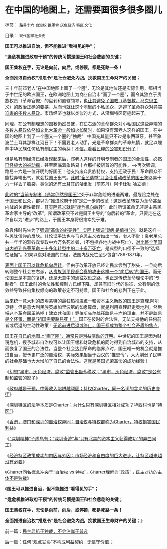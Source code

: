 # 在中国的地图上，还需要画很多很多圈儿

标签： `路易十六` `自治权` `推恩令` `灰色经济` `特区` `文化` 

目录： `现代国家社会史`

**国王可以推进自治，但不能推进“看得见的手”；**

**“逢危机推进政府干预”的传统习惯是国王和社会悲剧的关键；**

**国王集权在手，无论是向前，向后，或停顿，都是死路一条！**

**全面推进自治权“推恩令”是社会避免内战，挽救国王生命财产的关键**；

三十年前邓老人“在中国地图上画了一个圈”，无论是其地位还是实际作用，都相当于中世纪的欧洲国王，在欧洲地图上为商业自治市“画了一个圈”，而令其独立于贵族权贵（革命官僚）的盘剥和直辖领导，[也让其避免了国教（基督教，马克思主义）的政治正确的要挟](../../../2011/3/7/《大宪章》是国王对教皇的革命.md)，从而也就让这个圈里的小私民众，[逃避了革命群众对异端迫害的多数人暴政](../../../2012/2/27/越来越多人意识到“多数人的暴政”，中国民主越来越近了.md)。市场经济也就以类似的方式，从深圳特区奇迹起来了。

同理，在公有制理想的国教仍然昌盛，在左右派的革命群众对小私国民这些异端的[多数人暴政依然如文化大革命一般如火如荼时](../../../2012/1/1/多数人暴政的“怀旧”“复古”的虚拟正义.md)，如果没有邓老人这样的国王，在中国的地图上划了一个圈又一个圈的“独裁”，中国充其量只不过是象西班牙，甚至象波兰土耳其那样江河日下！不需要老人动手，光是革命群众的革命热情，就足以埋葬中华民族任何私有制民主的萌芽！[不信，看看民粹的公害知识分子](../../../2012/8/28/为什么传统社会转型无法避免“中等收入陷阱”？.md)！

但是私有制经济已经发现起来后，邓老人这样的开明专制者[的国王的合法性，必然已经极大的被动摇](../../../2011/3/9/都铎－斯图亚特王朝如何丧失执政的合法性？.md)，甚至面临着象路易十六那样被斩首的可能性，——>再次强调，路易十六是一位开明的好国王！他支持废弃贵族特权，支持还政于民！革命群众不能找异端出气，就会找国王出气。[此时“全民选举”只会让启动改革的国王](../../../2012/2/3/公有制的改革者不容易；为什么要“打着左灯向右拐”？.md)象路易十六一样丢了脑袋，类似的还有土耳其的哈里发（前苏丹）阿卡杜勒.哈立德！

[此时的“当前专制者（通常仍然是国王）”](../../../2010/9/21/讲民主首先不要“闹民粹”.md)处于非常危险的进退两难。最危险之处在于国王和民众，都以为“推进政府干预”是进一步的改革！这是改革转变为革命甚至内战的关键性错误，[其实际意义就是“逢危机向后转](../../../2012/1/1/多数人暴政的“怀旧”“复古”的虚拟正义.md)”。此时所谓革命无非是由愚民革命家主导的“改革”，所谓改革只不过是国王主导的“向后转的”革命。只要走在这种自以为“进步”的路上，于国王本身将很难幸免于难。

象袁伟时先生为了[强调“革命的必要性”，实际上强调“动乱是值得”的](../../../2011/12/4/民主进程的关键在于消除贫民的造反冲动.md)，就是这样一种愚昧信仰的反映。其论证手法也与马克思主义者如出一辙，令人不耻！袁老用总共一年半的雅各宾专政中六万名死难者，（不包括各地内战中死亡），[对比整个英国自内战到光荣革命三十多年转型中的二十多万死亡](../../../2011/11/29/简明英国千年史的四个阶段.md)，是典型的口径不一致的“选择性证据”。如果以袁对法国的口径，法国内战死亡至少包含1789-1871年。

[表面上国王可以逢危机向后转](../../../2009/9/28/中国怀旧复古的乌托邦传统文化.md)，但由于改革开放已经让民众尝到了甜头，一旦向后转则整个社会左右派，[从贵族到平民都会真的攻击这样一个“向后转”的国王](../../../2009/5/5/控制舆论，等于引火烧身.md)。而无论国王是本意的复辟，还是无意中的通往奴役之路，也正是传统革命理论中的“专制者”。国王此时的合法性和控制力已经下降，却兼有旧时代的象征，公有制的低效益导致任何集权倾向的政策必定不可持续。国王和社会的悲剧正在于此。

后来统一意大利的皮埃蒙特的最狂热推进统一和资本主义新政的国王是查理.阿尔贝特；但是意大利民族英雄加里波第的如愿算盘，就是利用查理赶走奥地利，然后把这个革命国王杀掉！建立共和国！[罗伯斯庇尔处死路易十六的理由，并不是路易是个坏蛋，而是“祖国需要路易死！”。](../../../2012/6/14/法国大革命，文化大革命，民主大革命，信仰大革命.md)国王在彼时的合法性，无法支持他的任何前者或后退的主动性政策！[无论前进后退或停止，国王都成为整个社会矛盾的焦点](../../../2010/5/14/被屠杀的“开明统治者”比横死的昏君多得多.md)。

[国王在自已的地图上“画了圈”，通常只是利益驱动的开明](../../../2012/2/5/欧洲经济发展了，欧洲公众却怀念中世纪了.md)。中世纪的国王是因为财税危机，授予城市自治权可以让国王缓和财政危机的同时得到自治城市的支持，从而恢复了国王的合法性。当整个社会达到革命的临界点时，国王唯一的机会就是推进自治，授予更广泛的自治权，实际效果相当于西汉的“推恩令”，大大削弱了民粹的社会基础也大大增加了自已的合法性。这就是英国光荣革命的成功经验！

《[幻想“黑市，灰色经济，腐败”监管出额外税收；“黑市，灰色经济，腐败”是公有制和监管的影子](../../../2012/9/5/幻想“黑市，灰色经济，腐败”能榨出额外税收.md)》

《[政府越是干预，中等收入陷阱越顽固；特权Charter，同一名词的含义的历史变迁](../../../2012/9/6/傻逼绝对可以“胜天”.md)》

《[深圳特区的法学本质是Charter；为什么只有深圳特区相对成功？华西村也是“特区”](../../../2012/9/6/为什么只有深圳特区相对成功？.md)》

《[香港，澳门和深圳的自治权异同；自治权与特权都称为Charter，特权损害国民利益](../../../2012/9/6/香港，澳门和深圳的自治权异同；.md)》

《[“深圳精神”子虚乌有；“深圳奇迹”与“只有北美的资本主义获得成功”的异曲同工](../../../2012/9/9/深圳精神子虚乌有.md)》

《[经济特区政策成功的内因与外因；市场经济和自由度的巨大进步，让特区越来越没有必要](../../../2012/9/9/只要市场经济在全国推广，“特区”就没有必要.md)》

《[Charter同名概念冲突于“自治权
vs 特权”；Charter理解为“政策”；民主对抗的主体不是独裁](../../../2012/9/9/民主启航于独裁，不会泊岸于普选.md)》

《**国王可以推进自治，但不能推进“看得见的手”；**

**“逢危机推进政府干预”的传统习惯是国王和社会悲剧的关键；**

**国王集权在手，无论是向前，向后，或停顿，都是死路一条！**

**全面推进自治权“推恩令”是社会避免内战，挽救国王生命财产的关键**；》



前一篇：[民主启航于独裁，不会泊岸于普选](../../../2012/9/9/民主启航于独裁，不会泊岸于普选.md)

后一篇：[任何“观点妥协”不构成利益契约，无信守价值；](../../../2012/9/10/任何“观点妥协”不构成利益契约，无信守价值；.md)